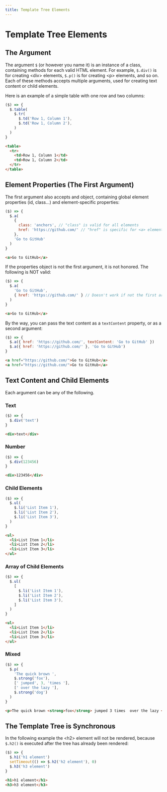 ```yaml
---
title: Template Tree Elements
---
```


# Template Tree Elements

## The Argument

The argument `$` (or however you name it) is an instance of a class, containing
methods for each valid HTML element. For example, `$.div()` is for creating
\<div\> elements, `$.p()` is for creating \<p\> elements, and so on. Each of
these methods accepts multiple arguments, used for creating text content or
child elements.

Here is an example of a simple table with one row and two columns:

```js
($) => {
  $.table(
    $.tr(
      $.td('Row 1, Column 1'),
      $.td('Row 1, Column 2'),
    )
  )
}
```
```html
<table>
  <tr>
    <td>Row 1, Column 1</td>
    <td>Row 1, Column 2</td>
  </tr>
</table>
```

## Element Properties (The First Argument)

The first argument also accepts and object, containing global element properties
(id, class...) and element-specific properties:
```js
($) => {
  $.a(
    {
      class: 'anchors', // "class" is valid for all elements
      href: 'https://github.com/' // "href" is specific for <a> elements
    },
    'Go to GitHub'
  )
}
```
```html
<a>Go to GitHub</a>
```

If the properties object is not the first argument, it is not honored.
The following is NOT valid:

```js
($) => {
  $.a(
    'Go to GitHub',
    { href: 'https://github.com/' } // Doesn't work if not the first argument!
  )
}
```
```html
<a>Go to GitHub</a>
```

By the way, you can pass the text content as a `textContent` property,
or as a second argument:

```js
($) => {
  $.a({ href: 'https://github.com/', textContent: 'Go to GitHub' })
  $.a({ href: 'https://github.com/' }, 'Go to GitHub')
}
```
```html
<a href="https://github.com/">Go to GitHub</a>
<a href="https://github.com/">Go to GitHub</a>
```

## Text Content and Child Elements

Each argument can be any of the following.

### Text

```js
($) => {
  $.div('text')
}
```
```html
<div>text</div>
```

### Number

```js
($) => {
  $.div(123456)
}
```
```html
<div>123456</div>
```

### Child Elements

```js
($) => {
  $.ul(
    $.li('List Item 1'),
    $.li('List Item 2'),
    $.li('List Item 3'),
  )
}
```
```html
<ul>
  <li>List Item 1</li>
  <li>List Item 2</li>
  <li>List Item 3</li>
</ul>
```

### Array of Child Elements

```js
($) => {
  $.ul(
    [
      $.li('List Item 1'),
      $.li('List Item 2'),
      $.li('List Item 3'),
    ]
  )
}
```
```html
<ul>
  <li>List Item 1</li>
  <li>List Item 2</li>
  <li>List Item 3</li>
</ul>
```

### Mixed

```js
($) => {
  $.p(
    'The quick brown ',
    $.strong('fox'),
    [' jumped', 3, 'times '],
    [' over the lazy '],
    $.strong('dog')
  )
}
```
```html
<p>The quick brown <strong>fox</strong> jumped 3 times  over the lazy <strong>dog</strong></p>
```

## The Template Tree is Synchronous

In the following example the \<h2\> element will not be rendered,
because `$.h2()` is executed after the tree has already been rendered:
```js
($) => {
  $.h1('h1 element')
  setTimeout(() => $.h2('h2 element'), 0)
  $.h3('h3 element')
}
```
```html
<h1>h1 element</h1>
<h3>h3 element</h3>
```
